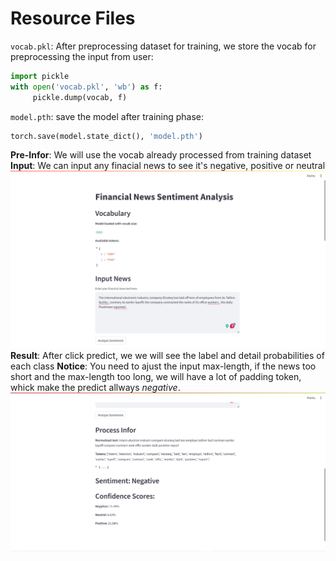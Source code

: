# Resource Files
`vocab.pkl`: After preprocessing dataset for training, we store the vocab for preprocessing the input from user:
```python
import pickle
with open('vocab.pkl', 'wb') as f:
     pickle.dump(vocab, f)
```

`model.pth`: save the model after training phase:
```python
torch.save(model.state_dict(), 'model.pth')
```
**Pre-Infor**: We will use the vocab already processed from training dataset
**Input**: We can input any finacial news to see it's negative, positive or neutral
![Demo Image](./demo1.png)
**Result**: After click predict, we we will see the label and detail probabilities of each class
**Notice**: You need to ajust the input max-length, if the news too short and the max-length too long, we will have a lot of padding token, whick make the predict allways *negative*.
![Demo Image](./demo2.png)